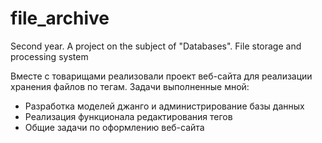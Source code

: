 # file_archive
Second year. A project on the subject of "Databases". File storage and processing system

Вместе с товарищами реализовали проект веб-сайта для реализации хранения файлов по тегам.
Задачи выполненные мной:
- Разработка моделей джанго и администрирование базы данных
- Реализация функционала редактирования тегов
- Общие задачи по оформлению веб-сайта
